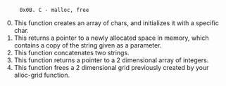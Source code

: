          0x0B. C - malloc, free

0) This function creates an array of chars, and initializes it with a
 specific char.
1) This returns a pointer to a newly allocated space in memory, which contains
 a copy of the string given as a parameter.
2) This function concatenates two strings.
3) This function returns a pointer to a 2 dimensional array of integers.
4) This function frees a 2 dimensional grid previously created by your
 alloc-grid function.

